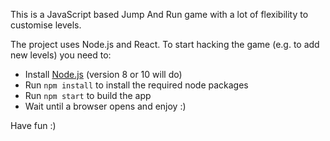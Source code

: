 

This is a JavaScript based Jump And Run game with a lot of flexibility to customise levels.


The project uses Node.js and React. To start hacking the game (e.g. to add new levels) you need to:

*   Install [Node.js](https://nodejs.org/en/) (version 8 or 10 will do)
*   Run `npm install` to install the required node packages
*   Run `npm start` to build the app
*   Wait until a browser opens and enjoy :) 

Have fun :)
